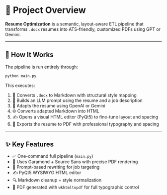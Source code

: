 # 🧠 Project Overview

**Resume Optimization** is a semantic, layout-aware ETL pipeline that transforms `.docx` resumes into ATS-friendly, customized PDFs using GPT or Gemini.

---

## 🔁 How It Works

The pipeline is run entirely through:

```bash
python main.py
```

This executes:

1. 📄 Converts `.docx` to Markdown with structural style mapping
2. 🧠 Builds an LLM prompt using the resume and a job description
3. 🤖 Adapts the resume using OpenAI or Gemini
4. 🌐 Converts adapted Markdown into HTML
5. ✍️ Opens a visual HTML editor (PyQt5) to fine-tune layout and spacing
6. 📄 Exports the resume to PDF with professional typography and spacing

---

## ✨ Key Features

- ✅ One-command full pipeline (`main.py`)
- 🎨 Uses Garamond + Source Sans with precise PDF rendering
- 🧠 Prompt-based rewriting for job targeting
- ✍️ PyQt5 WYSIWYG HTML editor
- 🔍 Markdown cleanup + style normalization
- 📄 PDF generated with `wkhtmltopdf` for full typographic control